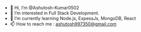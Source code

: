 - 👋 Hi, I’m @Ashutosh-Kumar0502
- 👀 I’m interested in Full Stack Development.
- 🌱 I’m currently learning Node.js, ExpessJs, MongoDB, React
- 📫 How to reach me : ashutosh997350@gmail.com

<!---
Ashutosh-Kumar0502/Ashutosh-Kumar0502 is a ✨ special ✨ repository because its `README.md` (this file) appears on your GitHub profile.
You can click the Preview link to take a look at your changes.
--->
